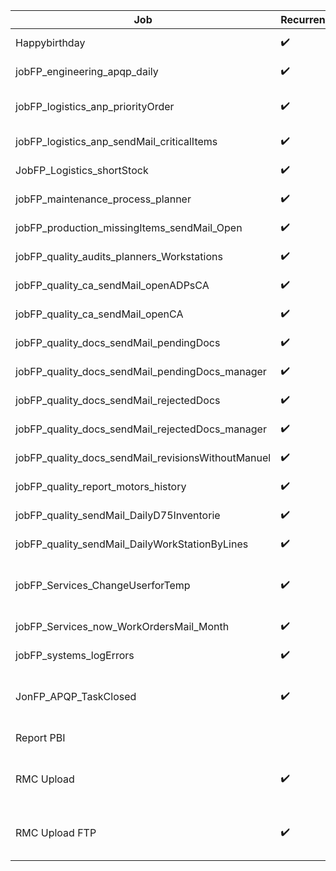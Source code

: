 | Job      | Recurrencia |Horario |Habilitado|Descripcion|
| ----------- | ----------- |----------- |----------- |----------- |
|Happybirthday                                      |:heavy_check_mark:   |12:00 AM               |Lunes a Sabado |Job para activar notificaciones de cumpleaños|
jobFP_engineering_apqp_daily                        |:heavy_check_mark:   |12:01 AM               |Todos los dias |Job para correr varios procesos diarios para la aplicación de APQP en Ingeniería|
jobFP_logistics_anp_priorityOrder                   |:heavy_check_mark:   |11:45 PM               |Todos los dias |Job que consulta la prioridades que quedaron activadas durrante el dia y actualizara la lista master de solicitudes|
jobFP_logistics_anp_sendMail_criticalItems          |:heavy_check_mark:   |5:59 AM                |Lunes a Sabado |Mandar correo con el listado de Componentes Criticos disponibles en Almacen|
JobFP_Logistics_shortStock                          |:heavy_check_mark:   |Manual                 |Lunes a Viernes|Se utiliza para subir informacion csv de syteline para reporte de shortStock de logisitica|
jobFP_maintenance_process_planner                   |:heavy_check_mark:   |5:59 AM                |Lunes          |Calculo de Procedimientos de Mtto Preventivos correspondientes a la semana actual|
jobFP_production_missingItems_sendMail_Open         |:heavy_check_mark:   |3:00 AM                |Todos los dias |Descripcion|
jobFP_quality_audits_planners_Workstations          |:heavy_check_mark:   |5:05 AM                |Todos los dias |Crear Ciclo Para Adutoria por Peusto de Trabajo|
jobFP_quality_ca_sendMail_openADPsCA                |:heavy_check_mark:   |12:01 AM               |Sabado         |Job para mandar correo a Juan Luis Bernal con las ADPs abiertas de ciertas fuentes|
jobFP_quality_ca_sendMail_openCA                    |:heavy_check_mark:   |3:00 AM                |Todos los dias |Descripcion|
jobFP_quality_docs_sendMail_pendingDocs             |:heavy_check_mark:   |7:00 AM                |Todos los dias |Descripcion|
jobFP_quality_docs_sendMail_pendingDocs_manager     |:heavy_check_mark:   |7:00 AM                |Todos los dias |Descripcion|
jobFP_quality_docs_sendMail_rejectedDocs            |:heavy_check_mark:   |7:00 AM                |Todos los dias |Descripcion|
jobFP_quality_docs_sendMail_rejectedDocs_manager    |:heavy_check_mark:   |7:00 AM                |Todos los dias |Descripcion|
jobFP_quality_docs_sendMail_revisionsWithoutManuel  |:heavy_check_mark:   |7:00 AM                |Todos los dias |Descripcion|
jobFP_quality_report_motors_history                 |:heavy_check_mark:   |12:00 AM               |Domingo        |Descripcion|
jobFP_quality_sendMail_DailyD75Inventorie           |:heavy_check_mark:   |5:00 AM                |Todos los dias |Descripcion|
jobFP_quality_sendMail_DailyWorkStationByLines      |:heavy_check_mark:   |7:00 AM                |Todos los dias |Store para Mandar la Mail de Puestos Ptes por asignación de Lineas|
jobFP_Services_ChangeUserforTemp                    |:heavy_check_mark:   |12:00 AM a 11:59 PM    |Lunes a Sabado |Script para cambiar a los usuarios de la tabla SoftwareConfig_MainMenu_Temporary_Approver por el usuario temporal|
jobFP_Services_now_WorkOrdersMail_Month             |:heavy_check_mark:   |3:15 AM                |1ro de cada Mes|Se Genera Reporte de Ordnees abiertar por Area y Ordens Abiertas con mas de un  Mes|
jobFP_systems_logErrors                             |:heavy_check_mark:   |Cada 5 minutos         |Todos los dias |Descripcion|
JonFP_APQP_TaskClosed                               |:heavy_check_mark:   |7:00 AM a 5:06 PM      |Lunes a Viernes|Genera una tarea para que Enrique Salinas cierre los proyectos que ya estan al 100%|
Report PBI                                          |    |Hora                   |Recurrencia    |Proceso para subir informacion y crear registro de datos para Reporte de PBI|
RMC Upload                                          |:heavy_check_mark:   |9:10 AM - 3:35 PM      |Lunes a Viernes|Subir informacion de archivos CSV a Factory|
RMC Upload FTP                                      |:heavy_check_mark:   |7:00 AM - 3:00 PM                   |Recurrencia    |Subir informacion de archivos de RMC|
  